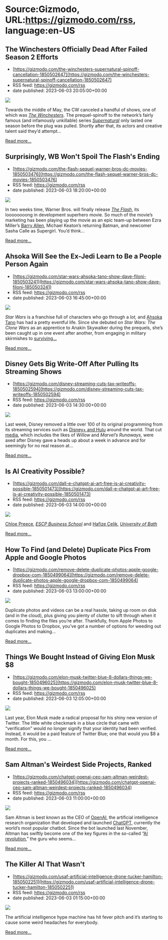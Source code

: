 # Source:Gizmodo, URL:https://gizmodo.com/rss, language:en-US

## The Winchesters Officially Dead After Failed Season 2 Efforts
 - [https://gizmodo.com/the-winchesters-supernatural-spinoff-cancellation-1850502647](https://gizmodo.com/the-winchesters-supernatural-spinoff-cancellation-1850502647)
 - RSS feed: https://gizmodo.com/rss
 - date published: 2023-06-03 20:05:00+00:00

<img class="type:primaryImage" src="https://i.kinja-img.com/gawker-media/image/upload/s--5sGBdQEa--/c_fit,fl_progressive,q_80,w_636/fdb501d73e5d881de39f5993c0a99b07.jpg" /><p>Towards the middle of May, the CW canceled a handful of shows, one of which was <a href="https://gizmodo.com/beetlejuice-2-casting-monica-bellucci-justin-theroux-1850430721"><em>The Winchesters</em></a>. The prequel-spinoff to the network’s fairly famous (and infamously unkillable) series <a href="https://gizmodo.com/jared-padalecki-supernatural-jensen-ackles-winchester-1850437632"><em>Supernatural</em></a><em> </em>only lasted one season before the plug was pulled. Shortly after that, its actors and creative talent said they’d attempt…</p><p><a href="https://gizmodo.com/the-winchesters-supernatural-spinoff-cancellation-1850502647">Read more...</a></p>

## Surprisingly, WB Won't Spoil The Flash's Ending
 - [https://gizmodo.com/the-flash-sequel-warner-bros-dc-movies-1850503476](https://gizmodo.com/the-flash-sequel-warner-bros-dc-movies-1850503476)
 - RSS feed: https://gizmodo.com/rss
 - date published: 2023-06-03 18:20:00+00:00

<img class="type:primaryImage" src="https://i.kinja-img.com/gawker-media/image/upload/s--Xrxcl-7s--/c_fit,fl_progressive,q_80,w_636/2006aa8a65fa759f6e1cb364c9265a97.jpg" /><p>In two weeks time, Warner Bros. will finally release <a href="https://gizmodo.com/the-flash-final-trailer-batman-dc-studios-warner-bros-1850467901"><em>The Flash</em></a>, its loooooooong in development superhero movie. So much of the movie’s marketing has been playing up the movie as an epic team-up between Ezra Miller’s <a href="https://gizmodo.com/flash-ezra-miller-behavior-andy-muschietti-dc-studios-1850489096">Barry Allen</a>, Michael Keaton’s returning Batman, and newcomer Sasha Calle as Supergirl. You’d think…</p><p><a href="https://gizmodo.com/the-flash-sequel-warner-bros-dc-movies-1850503476">Read more...</a></p>

## Ahsoka Will See the Ex-Jedi Learn to Be a People Person Again
 - [https://gizmodo.com/star-wars-ahsoka-tano-show-dave-filoni-1850503241](https://gizmodo.com/star-wars-ahsoka-tano-show-dave-filoni-1850503241)
 - RSS feed: https://gizmodo.com/rss
 - date published: 2023-06-03 16:45:00+00:00

<img class="type:primaryImage" src="https://i.kinja-img.com/gawker-media/image/upload/s--jT_3vB7_--/c_fit,fl_progressive,q_80,w_636/e4db8fe22cf691f51e87c91e67ff5393.jpg" /><p><em>Star Wars </em>is a franchise full of characters who go through a <em>lot, </em>and <a href="https://gizmodo.com/star-wars-rebels-rewatch-disney-plus-ahsoka-dave-filoni-1850419222">Ahsoka Tano</a> has had a pretty eventful life. Since she debuted on <em>Star Wars: The Clone Wars </em>as an apprentice to Anakin Skywalker during the prequels, she’s been caught up in one event after another, from engaging in military skirmishes to <a href="https://gizmodo.com/every-jedi-that-survived-order-66-canon-star-wars-1850447696">surviving…</a></p><p><a href="https://gizmodo.com/star-wars-ahsoka-tano-show-dave-filoni-1850503241">Read more...</a></p>

## Disney Gets Big Write-Off After Pulling Its Streaming Shows
 - [https://gizmodo.com/disney-streaming-cuts-tax-writeoffs-1850502594](https://gizmodo.com/disney-streaming-cuts-tax-writeoffs-1850502594)
 - RSS feed: https://gizmodo.com/rss
 - date published: 2023-06-03 14:30:00+00:00

<img class="type:primaryImage" src="https://i.kinja-img.com/gawker-media/image/upload/s--UXg8cWIe--/c_fit,fl_progressive,q_80,w_636/b6e085bffa904151686b30410d910094.jpg" /><p>Last week, Disney removed a little over 100 of its original programming from its streaming services such as <a href="https://gizmodo.com/disney-plus-hulu-removals-full-list-1850482457">Disney+ and Hulu</a> around the world. That cut <a href="https://gizmodo.com/little-mermaid-music-howard-ashman-doc-staying-disney-1850456211">media</a>, which includes the likes of <em>Willow </em>and <em>Marvel’s Runaways, </em>were axed after Disney gave a heads up about a week in advance and for seemingly for no real reason at…</p><p><a href="https://gizmodo.com/disney-streaming-cuts-tax-writeoffs-1850502594">Read more...</a></p>

## Is AI Creativity Possible?
 - [https://gizmodo.com/dall-e-chatgpt-ai-art-free-is-ai-creativity-possible-1850501473](https://gizmodo.com/dall-e-chatgpt-ai-art-free-is-ai-creativity-possible-1850501473)
 - RSS feed: https://gizmodo.com/rss
 - date published: 2023-06-03 14:00:00+00:00

<img class="type:primaryImage" src="https://i.kinja-img.com/gawker-media/image/upload/s--kJ4Z4XIY--/c_fit,fl_progressive,q_80,w_636/4271b4ac22e11e63cd6cdf3fa0767437.png" /><p><a href="https://theconversation.com/profiles/chloe-preece-1173419" rel="noopener noreferrer" target="_blank">Chloe Preece</a>, <a href="https://theconversation.com/institutions/escp-business-school-813" rel="noopener noreferrer" target="_blank"><em>ESCP Business School</em></a> and <a href="https://theconversation.com/profiles/hafize-celik-1435082" rel="noopener noreferrer" target="_blank">Hafize Çelik</a>, <a href="https://theconversation.com/institutions/university-of-bath-1325" rel="noopener noreferrer" target="_blank"><em>University of Bath</em></a><br /></p><p><a href="https://gizmodo.com/dall-e-chatgpt-ai-art-free-is-ai-creativity-possible-1850501473">Read more...</a></p>

## How To Find (and Delete) Duplicate Pics From Apple and Google Photos
 - [https://gizmodo.com/remove-delete-duplicate-photos-apple-google-dropbox-com-1850499064](https://gizmodo.com/remove-delete-duplicate-photos-apple-google-dropbox-com-1850499064)
 - RSS feed: https://gizmodo.com/rss
 - date published: 2023-06-03 13:00:00+00:00

<img class="type:primaryImage" src="https://i.kinja-img.com/gawker-media/image/upload/s--QH6s9kVx--/c_fit,fl_progressive,q_80,w_636/51c33ddfd3ca631e36bab62e493f7d6a.jpg" /><p>Duplicate photos and videos can be a real hassle, taking up room on disk (and in the cloud), plus giving you plenty of clutter to sift through when it comes to finding the files you’re after. Thankfully, from Apple Photos to Google Photos to Dropbox, you’ve got a number of options for weeding out duplicates and making…</p><p><a href="https://gizmodo.com/remove-delete-duplicate-photos-apple-google-dropbox-com-1850499064">Read more...</a></p>

## Things We Bought Instead of Giving Elon Musk $8
 - [https://gizmodo.com/elon-musk-twitter-blue-8-dollars-things-we-bought-1850496025](https://gizmodo.com/elon-musk-twitter-blue-8-dollars-things-we-bought-1850496025)
 - RSS feed: https://gizmodo.com/rss
 - date published: 2023-06-03 12:05:00+00:00

<img class="type:primaryImage" src="https://i.kinja-img.com/gawker-media/image/upload/s--HktyMzdP--/c_fit,fl_progressive,q_80,w_636/c2ff5e17ca4a93b29ab33a730c3c7740.png" /><p>Last year, Elon Musk made a radical proposal for his shiny new version of Twitter. The little white checkmark in a blue circle that came with “verification” would no longer signify that your identity had been verified. Instead, it would be a paid feature of Twitter Blue; one that would you $8 a month. For this, you …</p><p><a href="https://gizmodo.com/elon-musk-twitter-blue-8-dollars-things-we-bought-1850496025">Read more...</a></p>

## Sam Altman's Weirdest Side Projects, Ranked
 - [https://gizmodo.com/chatgpt-openai-ceo-sam-altman-weirdest-projects-ranked-1850496034](https://gizmodo.com/chatgpt-openai-ceo-sam-altman-weirdest-projects-ranked-1850496034)
 - RSS feed: https://gizmodo.com/rss
 - date published: 2023-06-03 11:00:00+00:00

<img class="type:primaryImage" src="https://i.kinja-img.com/gawker-media/image/upload/s--5uZtqe6a--/c_fit,fl_progressive,q_80,w_636/51f7eaeafa969a9e804e7fafae6f6168.jpg" /><p>Sam Altman is best known as the CEO of <a href="https://gizmodo.com/chat-gpt-openai-ai-finance-ai-everything-we-know-1850018307">OpenAI</a>, the artificial intelligence research organization that developed and launched <a href="https://gizmodo.com/chatgpt-plus-ai-chatbot-search-web-microsoft-bing-opena-1850470946">ChatGPT</a>, currently the world’s most popular chatbot. Since the bot launched last November, Altman has swiftly become one of the key figures in the so-called “<a href="https://gizmodo.com/ai-chatgpt-bing-google-8-sign-revolution-out-of-control-1850076241">AI revolution</a>,” the guru who seems…</p><p><a href="https://gizmodo.com/chatgpt-openai-ceo-sam-altman-weirdest-projects-ranked-1850496034">Read more...</a></p>

## The Killer AI That Wasn't
 - [https://gizmodo.com/usaf-artificial-intelligence-drone-tucker-hamilton-1850502251](https://gizmodo.com/usaf-artificial-intelligence-drone-tucker-hamilton-1850502251)
 - RSS feed: https://gizmodo.com/rss
 - date published: 2023-06-03 01:15:00+00:00

<img class="type:primaryImage" src="https://i.kinja-img.com/gawker-media/image/upload/s--xU7yPWfy--/c_fit,fl_progressive,q_80,w_636/1d7f5a282e0860bc543e8dae35d5284f.jpg" /><p>The artificial intelligence hype machine has hit fever pitch and it’s starting to cause some weird headaches for everybody. </p><p><a href="https://gizmodo.com/usaf-artificial-intelligence-drone-tucker-hamilton-1850502251">Read more...</a></p>

